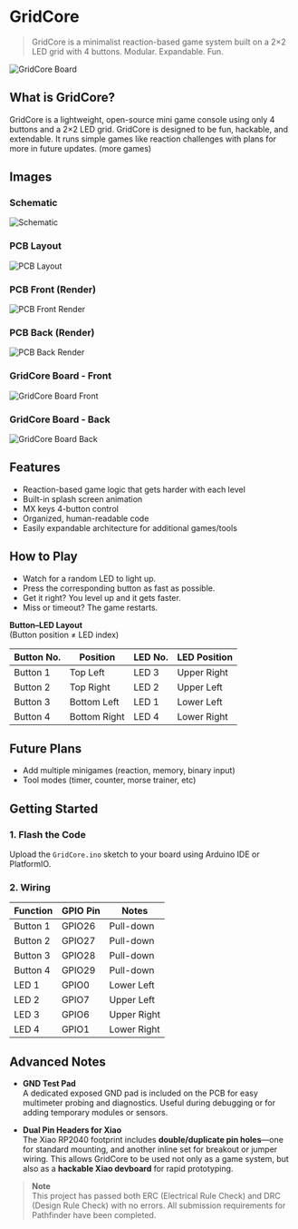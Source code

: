 # GridCore

> GridCore is a minimalist reaction-based game system built on a 2×2 LED grid with 4 buttons. Modular. Expandable. Fun.

![GridCore Board](image%2FGridCore_Render_Front.png)

## What is GridCore?

GridCore is a lightweight, open-source mini game console using only 4 buttons and a 2×2 LED grid. GridCore is designed to be fun, hackable, and extendable. It runs simple games like reaction challenges with plans for more in future updates. (more games)

## Images

### Schematic
![Schematic](image%2FSchematics.png)

### PCB Layout
![PCB Layout](image%2FPCB.png)

### PCB Front (Render)
![PCB Front Render](image%2FPCB_Render_Front.png)

### PCB Back (Render)
![PCB Back Render](image%2FPCB_Render_Back.png)

### GridCore Board - Front
![GridCore Board Front](image%2FGridCore_Render_Front.png)

### GridCore Board - Back
![GridCore Board Back](image%2FGridCore_Render_Back.png)

## Features

- Reaction-based game logic that gets harder with each level
- Built-in splash screen animation
- MX keys 4-button control
- Organized, human-readable code
- Easily expandable architecture for additional games/tools

## How to Play

- Watch for a random LED to light up.
- Press the corresponding button as fast as possible.
- Get it right? You level up and it gets faster.
- Miss or timeout? The game restarts.

**Button–LED Layout**  
(Button position ≠ LED index)

| Button No. | Position     | LED No. | LED Position    |
|------------|--------------|---------|-----------------|
| Button 1   | Top Left     | LED 3   | Upper Right     |
| Button 2   | Top Right    | LED 2   | Upper Left      |
| Button 3   | Bottom Left  | LED 1   | Lower Left      |
| Button 4   | Bottom Right | LED 4   | Lower Right     |

## Future Plans

- Add multiple minigames (reaction, memory, binary input)
- Tool modes (timer, counter, morse trainer, etc)

## Getting Started

### 1. Flash the Code

Upload the `GridCore.ino` sketch to your board using Arduino IDE or PlatformIO.

### 2. Wiring

| Function | GPIO Pin | Notes         |
|----------|----------|---------------|
| Button 1 | GPIO26   | Pull-down     |
| Button 2 | GPIO27   | Pull-down     |
| Button 3 | GPIO28   | Pull-down     |
| Button 4 | GPIO29   | Pull-down     |
| LED 1    | GPIO0    | Lower Left    |
| LED 2    | GPIO7    | Upper Left    |
| LED 3    | GPIO6    | Upper Right   |
| LED 4    | GPIO1    | Lower Right   |

## Advanced Notes

- **GND Test Pad**  
  A dedicated exposed GND pad is included on the PCB for easy multimeter probing and diagnostics. Useful during debugging or for adding temporary modules or sensors.

- **Dual Pin Headers for Xiao**  
  The Xiao RP2040 footprint includes **double/duplicate pin holes**—one for standard mounting, and another inline set for breakout or jumper wiring. This allows GridCore to be used not only as a game system, but also as a **hackable Xiao devboard** for rapid prototyping.

> **Note**  
> This project has passed both ERC (Electrical Rule Check) and DRC (Design Rule Check) with no errors. All submission requirements for Pathfinder have been completed.
